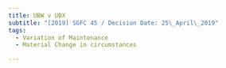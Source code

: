```yaml
---
title: UBW v UBX
subtitle: "[2019] SGFC 45 / Decision Date: 25\_April\_2019"
tags:
  - Variation of Maintenance
  - Material Change in circumstances

---
```

